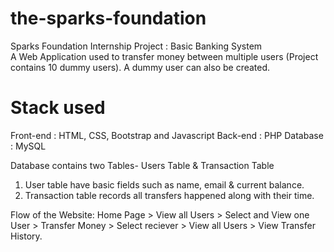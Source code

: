 # the-sparks-foundation

Sparks Foundation Internship Project : Basic Banking System  
A Web Application used to transfer money between multiple users (Project contains 10 dummy users). A dummy user can also be created.

# Stack used

Front-end : HTML, CSS, Bootstrap and Javascript
Back-end : PHP
Database : MySQL

Database contains two Tables- Users Table & Transaction Table

1. User table have basic fields such as name, email & current balance.
2. Transaction table records all transfers happened along with their time.

Flow of the Website: Home Page > View all Users > Select and View one User > Transfer Money > Select reciever > View all Users > View Transfer History.
